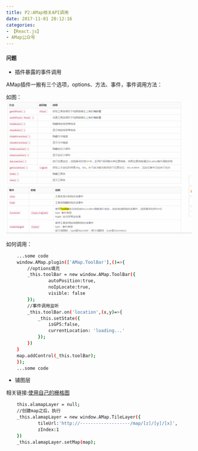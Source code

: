 ```yaml
---
title: P2:AMap相关API调用
date: 2017-11-01 20:12:16
categories:
- 【React.js】
- AMap公众号
---
```


<!--more-->

#### 问题

+ 插件暴露的事件调用

AMap插件一搬有三个选项，options、方法、事件，事件调用方法：

如图：![](/assets/rj/17.png)

如何调用：

```bash
    ...some code
    window.AMap.plugin(['AMap.ToolBar'],()=>{
        //options填充
        _this.toolBar = new window.AMap.ToolBar({
                autoPosition:true,
                noIpLocate:true,
                visible: false
        });
        //事件调用监听
        _this.toolBar.on('location',(x,y)=>{
            _this.setState({
                isGPS:false,
                currentLocation: 'loading...'
            });
        })
    }
    map.addControl(_this.toolBar);
    });
    ...some code
```

+ 铺图层

相关链接:[使用自己的栅格图](http://lbs.amap.com/api/javascript-api/guide/draw-on-map/layer/)

```bash
    this.alamapLayer = null;
    //创建map之后，执行
    _this.alamapLayer = new window.AMap.TileLayer({
            tileUrl:'http://-------------------/map/[z]/[y]/[x]',
            zIndex:1
    })
    _this.alamapLayer.setMap(map);

```

